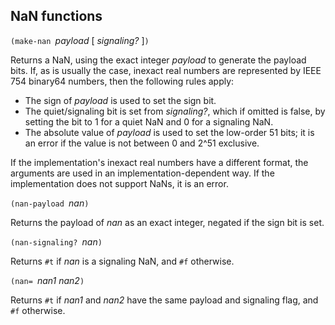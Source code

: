 ## NaN functions


`(make-nan `*payload* [ *signaling?* ]`)`

Returns a NaN, using the exact integer *payload*
to generate the payload bits.
If, as is usually the case, inexact real numbers are represented by IEEE 754 binary64 numbers,
then the following rules apply:

  * The sign of *payload* is used to set the sign bit.
  * The quiet/signaling bit is set from *signaling?*, which if omitted is false,
    by setting the bit to 1 for a quiet NaN and 0 for a signaling NaN.
  * The absolute value of *payload* is used to set the low-order 51 bits;
    it is an error if the value is not between 0 and 2^51 exclusive.

If the implementation's inexact real numbers have a different format, the arguments are
used in an implementation-dependent way.
If the implementation does not support NaNs, it is an error.

`(nan-payload `*nan*`)`

Returns the payload of *nan* as an exact integer, negated if the sign bit is set.

`(nan-signaling? `*nan*`)`

Returns `#t` if *nan* is a signaling NaN, and `#f` otherwise.

`(nan= `*nan1 nan2*`)`

Returns `#t` if *nan1* and *nan2* have the same payload and signaling flag,
and `#f` otherwise.

